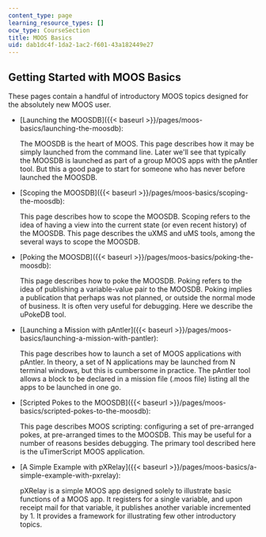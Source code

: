```yaml
---
content_type: page
learning_resource_types: []
ocw_type: CourseSection
title: MOOS Basics
uid: dab1dc4f-1da2-1ac2-f601-43a182449e27
---
```


Getting Started with MOOS Basics
--------------------------------

These pages contain a handful of introductory MOOS topics designed for the absolutely new MOOS user.

*   [Launching the MOOSDB]({{< baseurl >}}/pages/moos-basics/launching-the-moosdb):
    
    The MOOSDB is the heart of MOOS. This page describes how it may be simply launched from the command line. Later we'll see that typically the MOOSDB is launched as part of a group MOOS apps with the pAntler tool. But this a good page to start for someone who has never before launched the MOOSDB.
    
*   [Scoping the MOOSDB]({{< baseurl >}}/pages/moos-basics/scoping-the-moosdb):
    
    This page describes how to scope the MOOSDB. Scoping refers to the idea of having a view into the current state (or even recent history) of the MOOSDB. This page describes the uXMS and uMS tools, among the several ways to scope the MOOSDB.
    
*   [Poking the MOOSDB]({{< baseurl >}}/pages/moos-basics/poking-the-moosdb):
    
    This page describes how to poke the MOOSDB. Poking refers to the idea of publishing a variable-value pair to the MOOSDB. Poking implies a publication that perhaps was not planned, or outside the normal mode of business. It is often very useful for debugging. Here we describe the uPokeDB tool.
    
*   [Launching a Mission with pAntler]({{< baseurl >}}/pages/moos-basics/launching-a-mission-with-pantler):
    
    This page describes how to launch a set of MOOS applications with pAntler. In theory, a set of N applications may be launched from N terminal windows, but this is cumbersome in practice. The pAntler tool allows a block to be declared in a mission file (.moos file) listing all the apps to be launched in one go.
    
*   [Scripted Pokes to the MOOSDB]({{< baseurl >}}/pages/moos-basics/scripted-pokes-to-the-moosdb):
    
    This page describes MOOS scripting: configuring a set of pre-arranged pokes, at pre-arranged times to the MOOSDB. This may be useful for a number of reasons besides debugging. The primary tool described here is the uTimerScript MOOS application.
    
*   [A Simple Example with pXRelay]({{< baseurl >}}/pages/moos-basics/a-simple-example-with-pxrelay):
    
    pXRelay is a simple MOOS app designed solely to illustrate basic functions of a MOOS app. It registers for a single variable, and upon receipt mail for that variable, it publishes another variable incremented by 1. It provides a framework for illustrating few other introductory topics.